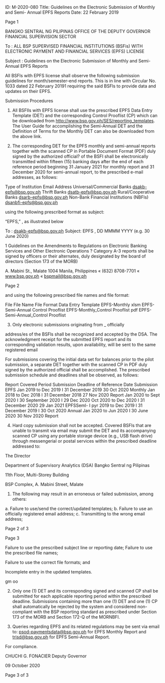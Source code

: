 ID: M-2020-080
Title: Guidelines on the Electronic Submission of Monthly and Semi- Annual EPFS Reports
Date: 22 February 2019

Page 1

BANGKO SENTRAL NG PILIPINAS OFFICE OF THE DEPUTY GOVERNOR FINANCIAL SUPERVISION SECTOR

To : ALL BSP SUPERVISED FINANCIAL INSTITUTIONS (BSFis) WITH ELECTRONIC PAYMENT AND FINANCIAL SERVICES (EPFS) LICENSE

Subject : Guidelines on the Electronic Submission of Monthly and Semi- Annual EPFS Reports

All BSFls with EPFS license shall observe the following submission guidelines for month/semester-end reports. This is in line with Circular No. 1033 dated 22 February 20191 requiring the said BSFls to provide data and updates on their EPFS.

Submission Procedures

1. All BSFIls with EPFS license shall use the prescribed EPFS Data Entry Template (DET) and the corresponding Control Prooflist (CP) which can be downloaded from http://www.bsp.gov.ph/SES/reporting_templates. The User Guide for accomplishing the Semi-Annual DET and the Definition of Terms for the Monthly DET can also be downloaded from the above link.

2. The corresponding DET for the EPFS monthly and semi-annual reports together with the scanned CP in Portable Document Format (PDF) duly signed by the authorized official? of the BSFI shall be electronically transmitted within fifteen (15) banking days after the end of each reference period beginning 31 January 2021 for monthly report and 31 December 2020 for semi-annual report, to the prescribed e-mail addresses, as follows:

Type of Institution Email Address Universal/Commercial Banks dsakb-epfs@bsp.gov.ph Thrift Banks dsatb-epfs@bsp.gov.ph Rural/Cooperative Banks dsarb-epfs@bsp.gov.ph Non-Bank Financial Institutions (NBFls) dsanbfi-epfs@bsp.gov.ph

using the following prescribed format as subject:

“EPFS<space><Name of BSFI>,<space><Reference Period>” , as illustrated below

To : dsakb-epfs@bsp.gov.ph Subject: EPFS <Name of BSFI>, DD MMMM YYYY (e.g. 30 June 2020)

1 Guidelines on the Amendments to Regulations on Electronic Banking Services and Other Electronic Operations ? Category A-3 reports shall be signed by officers or their alternates, duly designated by the board of directors (Section 173 of the MORB)

A. Mabini St., Malate 1004 Manila, Philippines « (632) 8708-7701 « www.bsp.gov.ph « bspmail@bsp.gov.ph

Page 2

and using the following prescribed file names and file format:

File File Name File Format Data Entry Template EPFS-Monthly xlsm EPFS-Semi-Annual Control Prooflist EPFS-Monthly_Control Prooflist pdf EPFS-Semi-Annual_Control Prooflist

3. Only electronic submissions originating from _ officially

address/es of the BSFls shall be recognized and accepted by the DSA. The acknowledgment receipt for the submitted EPFS report and its corresponding validation results, upon availability, will be sent to the same registered email

For submissions covering the initial data set for balances prior to the pilot submission, a separate DET together with the scanned CP in PDF duly signed by the authorized official shall be accomplished. The prescribed submission schedule and deadlines shall be observed, as follows:

Report Covered Period Submission Deadline of Reference Date Submission EPFS Jan 2019 to Dec 2019 I 31 December 2019 30 Oct 2020 Monthly Jan 2018 to Dec 2018 I 31 December 2018 27 Nov 2020 Report Jan 2020 to Sept 2020 I 30 September 2020 I 29 Dec 2020 Oct 2020 to Dec 2020 I 31 December 2020 29 Jan 2021 EPFSSeml- I pyr 2019 to Dec 2019 I 31 December 2019 I 30 Oct 2020 Annual Jan 2020 to Jun 2020 I 30 June 2020 30 Nov 2020 Report

4. Hard copy submission shall not be accepted. Covered BSFls that are unable to transmit via email may submit the DET and its accompanying scanned CP using any portable storage device (e.g., USB flash drive) through messengerial or postal services within the prescribed deadline addressed to:

The Director

Department of Supervisory Analytics (DSA) Bangko Sentral ng Pilipinas

11th Floor, Multi-Storey Building

BSP Complex, A. Mabini Street, Malate

1. The following may result in an erroneous or failed submission, among others:

a. Failure to use/send the correct/updated templates; b. Failure to use an officially registered email address; c. Transmitting to the wrong email address;

Page 2 of 3

Page 3

Failure to use the prescribed subject line or reporting date; Failure to use the prescribed file names;

Failure to use the correct file formats; and

Incomplete entry in the updated templates.

gm oo

2. Only one (1) DET and its corresponding signed and scanned CP shall be submitted for each applicable reporting period within the prescribed deadline. Submissions containing more than one (1) DET and one (1) CP shall automatically be rejected by the system and considered non-compliant with the BSP reporting standard as prescribed under Section 173 of the MORB and Section 172-Q of the MORNBFI.

3. Queries regarding EPFS and its related regulations may be sent via email to: psod-paymentsdata@bsp.gov.ph for EPFS Monthly Report and trisd@bsp.gov.ph for EPFS Semi-Annual Report.

For compliance. 

CHUCHI G. FONACIER Deputy Governor

09 October 2020

Page 3 of 3